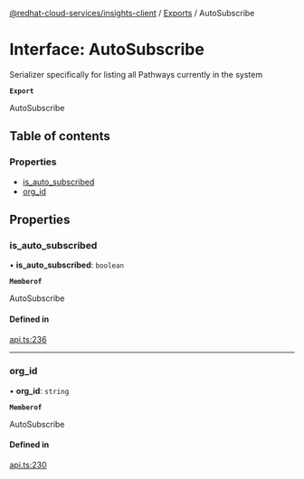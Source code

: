 [@redhat-cloud-services/insights-client](../README.md) / [Exports](../modules.md) / AutoSubscribe

# Interface: AutoSubscribe

Serializer specifically for listing all Pathways currently in the system

**`Export`**

AutoSubscribe

## Table of contents

### Properties

- [is\_auto\_subscribed](AutoSubscribe.md#is_auto_subscribed)
- [org\_id](AutoSubscribe.md#org_id)

## Properties

### is\_auto\_subscribed

• **is\_auto\_subscribed**: `boolean`

**`Memberof`**

AutoSubscribe

#### Defined in

[api.ts:236](https://github.com/RedHatInsights/javascript-clients/blob/main/packages/insights/api.ts#L236)

___

### org\_id

• **org\_id**: `string`

**`Memberof`**

AutoSubscribe

#### Defined in

[api.ts:230](https://github.com/RedHatInsights/javascript-clients/blob/main/packages/insights/api.ts#L230)
